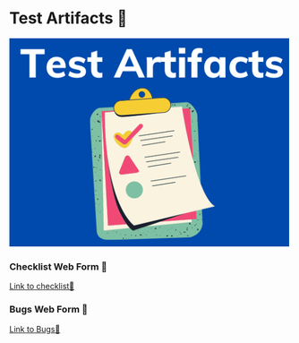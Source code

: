# Test Artifacts 📖
![Logo](https://github.com/SereJaPWNZ/Test_artifact/blob/master/assert/logo.png)
### Checklist Web Form 📄
[Link to checklist📎](https://docs.google.com/spreadsheets/d/1P5Gc9k7-KEzVFYiOvPvu8JAHUOqeoKg7jXRUyoJlHow/edit?usp=sharing "Checklist")
### Bugs Web Form 📄
[Link to Bugs📎](https://docs.google.com/spreadsheets/d/1P5Gc9k7-KEzVFYiOvPvu8JAHUOqeoKg7jXRUyoJlHow/edit?usp=sharing "Bugs")
